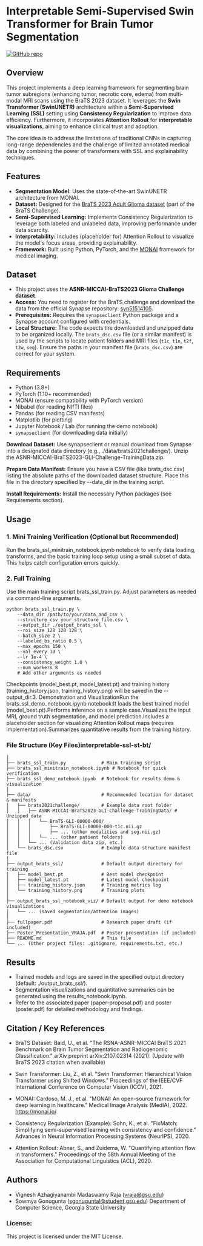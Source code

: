 # Interpretable Semi-Supervised Swin Transformer for Brain Tumor Segmentation

[![GitHub repo](https://img.shields.io/badge/GitHub-Repo-blue?logo=github)](https://github.com/amrvignesh/interpretable-ssl-st-bt)
## Overview

This project implements a deep learning framework for segmenting brain tumor subregions (enhancing tumor, necrotic core, edema) from multi-modal MRI scans using the BraTS 2023 dataset. It leverages the **Swin Transformer (SwinUNETR)** architecture within a **Semi-Supervised Learning (SSL)** setting using **Consistency Regularization** to improve data efficiency. Furthermore, it incorporates **Attention Rollout** for **interpretable visualizations**, aiming to enhance clinical trust and adoption.

The core idea is to address the limitations of traditional CNNs in capturing long-range dependencies and the challenge of limited annotated medical data by combining the power of transformers with SSL and explainability techniques.

## Features

* **Segmentation Model:** Uses the state-of-the-art SwinUNETR architecture from MONAI.
* **Dataset:** Designed for the [BraTS 2023 Adult Glioma dataset](https://www.synapse.org/#!Synapse:syn51514105/wiki/622358) (part of the BraTS Challenge).
* **Semi-Supervised Learning:** Implements Consistency Regularization to leverage both labeled and unlabeled data, improving performance under data scarcity.
* **Interpretability:** Includes (placeholder for) Attention Rollout to visualize the model's focus areas, providing explainability.
* **Framework:** Built using Python, PyTorch, and the [MONAI](https://monai.io/) framework for medical imaging.

## Dataset

* This project uses the **ASNR-MICCAI-BraTS2023 Glioma Challenge dataset**.
* **Access:** You need to register for the BraTS challenge and download the data from the official Synapse repository: [syn51514105](https://www.synapse.org/#!Synapse:syn51514105).
* **Prerequisites:** Requires the `synapseclient` Python package and a Synapse account configured with credentials.
* **Local Structure:** The code expects the downloaded and unzipped data to be organized locally. The `brats_dsc.csv` file (or a similar manifest) is used by the scripts to locate patient folders and MRI files (`t1c`, `t1n`, `t2f`, `t2w`, `seg`). Ensure the paths in your manifest file (`brats_dsc.csv`) are correct for your system.

## Requirements

* Python (3.8+)
* PyTorch (1.10+ recommended)
* MONAI (ensure compatibility with PyTorch version)
* Nibabel (for reading NIfTI files)
* Pandas (for reading CSV manifests)
* Matplotlib (for plotting)
* Jupyter Notebook / Lab (for running the demo notebook)
* `synapseclient` (for downloading data initially)


**Download Dataset:** Use synapseclient or manual download from Synapse into a designated data directory (e.g., ./data/brats2021challenge/). Unzip the ASNR-MICCAI-BraTS2023-GLI-Challenge-TrainingData.zip.

**Prepare Data Manifest:** Ensure you have a CSV file (like brats_dsc.csv) listing the absolute paths of the downloaded dataset structure. Place this file in the directory specified by --data_dir in the training script.

**Install Requirements:** Install the necessary Python packages (see Requirements section).

## Usage

### 1. Mini Training Verification (Optional but Recommended)
Run the brats_ssl_minitrain_notebook.ipynb notebook to verify data loading, transforms, and the basic training loop setup using a small subset of data. This helps catch configuration errors quickly.

### 2. Full Training
Use the main training script brats_ssl_train.py. Adjust parameters as needed via command-line arguments.
```
python brats_ssl_train.py \
    --data_dir /path/to/your/data_and_csv \
    --structure_csv your_structure_file.csv \
    --output_dir ./output_brats_ssl \
    --roi_size 128 128 128 \
    --batch_size 2 \
    --labeled_bs_ratio 0.5 \
    --max_epochs 150 \
    --val_every 10 \
    --lr 1e-4 \
    --consistency_weight 1.0 \
    --num_workers 8
    # Add other arguments as needed
```
Checkpoints (model_best.pt, model_latest.pt) and training history (training_history.json, training_history.png) will be saved in the --output_dir.3. Demonstration and VisualizationRun the brats_ssl_demo_notebook.ipynb notebook:It loads the best trained model (model_best.pt).Performs inference on a sample case.Visualizes the input MRI, ground truth segmentation, and model prediction.Includes a placeholder section for visualizing Attention Rollout maps (requires implementation).Summarizes quantitative results from the training history.

### File Structure (Key Files)interpretable-ssl-st-bt/
```
│
├── brats_ssl_train.py             # Main training script
├── brats_ssl_minitrain_notebook.ipynb # Notebook for quick verification
├── brats_ssl_demo_notebook.ipynb  # Notebook for results demo & visualization
│
├── data/                          # Recommended location for dataset & manifests
│   ├── brats2021challenge/        # Example data root folder
│   │   ├── ASNR-MICCAI-BraTS2023-GLI-Challenge-TrainingData/ # Unzipped data
│   │   │   └── BraTS-GLI-00000-000/
│   │   │       ├── BraTS-GLI-00000-000-t1c.nii.gz
│   │   │       ├── ... (other modalities and seg.nii.gz)
│   │   │   └── ... (other patient folders)
│   │   └── ... (Validation data zip, etc.)
│   └── brats_dsc.csv              # Example data structure manifest file
│
├── output_brats_ssl/              # Default output directory for training
│   ├── model_best.pt              # Best model checkpoint
│   ├── model_latest.pt            # Latest model checkpoint
│   ├── training_history.json      # Training metrics log
│   └── training_history.png       # Training plots
│
├── output_brats_ssl_notebook_viz/ # Default output for demo notebook visualizations
│   └── ... (saved segmentation/attention images)
│
├── fullpaper.pdf                  # Research paper draft (if included)
├── Poster_Presentation_VRAJA.pdf  # Poster presentation (if included)
├── README.md                      # This file
└── ... (Other project files: .gitignore, requirements.txt, etc.)
```

## Results
- Trained models and logs are saved in the specified output directory (default: ./output_brats_ssl/).
- Segmentation visualizations and quantitative summaries can be generated using the results_notebook.ipynb.
- Refer to the associated paper (paper-proposal.pdf) and poster (poster.pdf) for detailed methodology and findings.

## Citation / Key References

- BraTS Dataset: Baid, U., et al. "The RSNA-ASNR-MICCAI BraTS 2021 Benchmark on Brain Tumor Segmentation and Radiogenomic Classification." arXiv preprint arXiv:2107.02314 (2021). (Update with BraTS 2023 citation when available)

- Swin Transformer: Liu, Z., et al. "Swin Transformer: Hierarchical Vision Transformer using Shifted Windows." Proceedings of the IEEE/CVF International Conference on Computer Vision (ICCV), 2021.

- MONAI: Cardoso, M. J., et al. "MONAI: An open-source framework for deep learning in healthcare." Medical Image Analysis (MedIA), 2022. https://monai.io/

- Consistency Regularization (Example): Sohn, K., et al. "FixMatch: Simplifying semi-supervised learning with consistency and confidence." Advances in Neural Information Processing Systems (NeurIPS), 2020.

- Attention Rollout: Abnar, S., and Zuidema, W. "Quantifying attention flow in transformers." Proceedings of the 58th Annual Meeting of the Association for Computational Linguistics (ACL), 2020.

## Authors

- Vignesh Azhagiyanambi Madaswamy Raja (vraja@gsu.edu)
- Sowmya Gonugunta (sgonuguntal@student.gsu.edu)
Department of Computer Science, Georgia State University

### License: 
This project is licensed under the MIT License.

